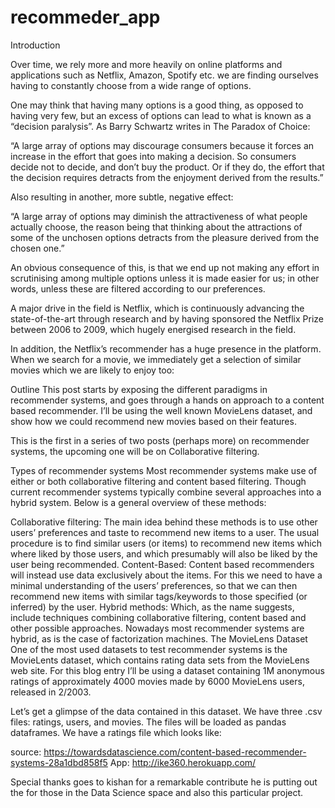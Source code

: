 # recommeder_app

Introduction

Over time, we rely more and more heavily on online platforms and applications such as Netflix, Amazon, Spotify etc. we are finding ourselves having to constantly choose from a wide range of options.

One may think that having many options is a good thing, as opposed to having very few, but an excess of options can lead to what is known as a “decision paralysis”. As Barry Schwartz writes in The Paradox of Choice:

“A large array of options may discourage consumers because it forces an increase in the effort that goes into making a decision. So consumers decide not to decide, and don’t buy the product. Or if they do, the effort that the decision requires detracts from the enjoyment derived from the results.”

Also resulting in another, more subtle, negative effect:

“A large array of options may diminish the attractiveness of what people actually choose, the reason being that thinking about the attractions of some of the unchosen options detracts from the pleasure derived from the chosen one.”

An obvious consequence of this, is that we end up not making any effort in scrutinising among multiple options unless it is made easier for us; in other words, unless these are filtered according to our preferences.

A major drive in the field is Netflix, which is continuously advancing the state-of-the-art through research and by having sponsored the Netflix Prize between 2006 to 2009, which hugely energised research in the field.

In addition, the Netflix’s recommender has a huge presence in the platform. When we search for a movie, we immediately get a selection of similar movies which we are likely to enjoy too:

Outline
This post starts by exposing the different paradigms in recommender systems, and goes through a hands on approach to a content based recommender. I’ll be using the well known MovieLens dataset, and show how we could recommend new movies based on their features.

This is the first in a series of two posts (perhaps more) on recommender systems, the upcoming one will be on Collaborative filtering.

Types of recommender systems
Most recommender systems make use of either or both collaborative filtering and content based filtering. Though current recommender systems typically combine several approaches into a hybrid system. Below is a general overview of these methods:

Collaborative filtering: The main idea behind these methods is to use other users’ preferences and taste to recommend new items to a user. The usual procedure is to find similar users (or items) to recommend new items which where liked by those users, and which presumably will also be liked by the user being recommended.
Content-Based: Content based recommenders will instead use data exclusively about the items. For this we need to have a minimal understanding of the users’ preferences, so that we can then recommend new items with similar tags/keywords to those specified (or inferred) by the user.
Hybrid methods: Which, as the name suggests, include techniques combining collaborative filtering, content based and other possible approaches. Nowadays most recommender systems are hybrid, as is the case of factorization machines.
The MovieLens Dataset
One of the most used datasets to test recommender systems is the MovieLents dataset, which contains rating data sets from the MovieLens web site. For this blog entry I’ll be using a dataset containing 1M anonymous ratings of approximately 4000 movies made by 6000 MovieLens users, released in 2/2003.

Let’s get a glimpse of the data contained in this dataset. We have three .csv files: ratings, users, and movies. The files will be loaded as pandas dataframes. We have a ratings file which looks like:


source: https://towardsdatascience.com/content-based-recommender-systems-28a1dbd858f5
App: http://ike360.herokuapp.com/

Special thanks goes to kishan for a remarkable contribute he is putting out the for those in the Data Science space and also this particular project.

